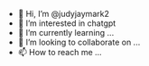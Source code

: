 - 👋 Hi, I’m @judyjaymark2
- 👀 I’m interested in chatgpt
- 🌱 I’m currently learning ...
- 💞️ I’m looking to collaborate on ...
- 📫 How to reach me ...

<!---
judyjaymark2/judyjaymark2 is a ✨ special ✨ repository because its `README.md` (this file) appears on your GitHub profile.
You can click the Preview link to take a look at your changes.
--->
